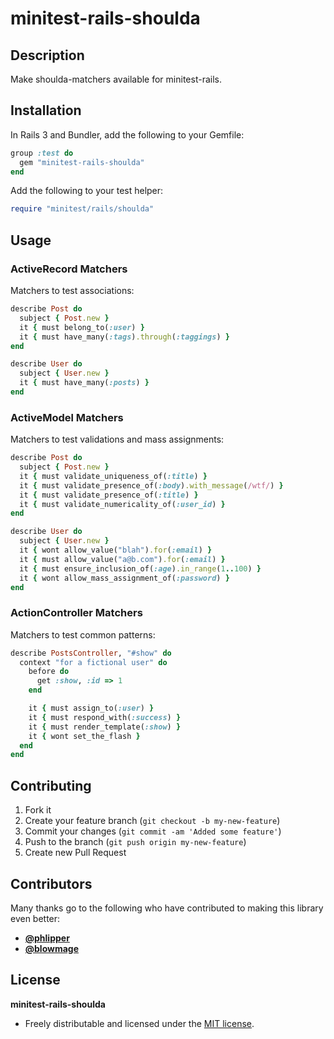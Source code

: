 # minitest-rails-shoulda

## Description

Make shoulda-matchers available for minitest-rails.

## Installation

In Rails 3 and Bundler, add the following to your Gemfile:

```ruby
group :test do
  gem "minitest-rails-shoulda"
end
```

Add the following to your test helper:

```ruby
require "minitest/rails/shoulda"
```

## Usage

### ActiveRecord Matchers

Matchers to test associations:

```ruby
describe Post do
  subject { Post.new }
  it { must belong_to(:user) }
  it { must have_many(:tags).through(:taggings) }
end

describe User do
  subject { User.new }
  it { must have_many(:posts) }
end
```

### ActiveModel Matchers

Matchers to test validations and mass assignments:

```ruby
describe Post do
  subject { Post.new }
  it { must validate_uniqueness_of(:title) }
  it { must validate_presence_of(:body).with_message(/wtf/) }
  it { must validate_presence_of(:title) }
  it { must validate_numericality_of(:user_id) }
end

describe User do
  subject { User.new }
  it { wont allow_value("blah").for(:email) }
  it { must allow_value("a@b.com").for(:email) }
  it { must ensure_inclusion_of(:age).in_range(1..100) }
  it { wont allow_mass_assignment_of(:password) }
end
```

### ActionController Matchers

Matchers to test common patterns:

```ruby
describe PostsController, "#show" do
  context "for a fictional user" do
    before do
      get :show, :id => 1
    end

    it { must assign_to(:user) }
    it { must respond_with(:success) }
    it { must render_template(:show) }
    it { wont set_the_flash }
  end
end
```


## Contributing

1. Fork it
2. Create your feature branch (`git checkout -b my-new-feature`)
3. Commit your changes (`git commit -am 'Added some feature'`)
4. Push to the branch (`git push origin my-new-feature`)
5. Create new Pull Request

## Contributors

Many thanks go to the following who have contributed to making this library even better:

* **[@phlipper](https://github.com/phlipper)**
* **[@blowmage](https://github.com/blowmage)**


## License

**minitest-rails-shoulda**

* Freely distributable and licensed under the [MIT license](http://newleaders.mit-license.org/2012-2013/license.html).
